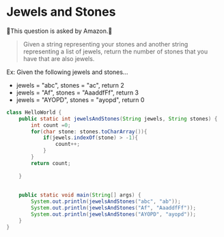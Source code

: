 # Jewels and Stones

🌴This question is asked by Amazon.🌴

> Given a string representing your stones and another string representing a list of jewels,
return the number of stones that you have that are also jewels.

Ex: Given the following jewels and stones...

- jewels = "abc", stones = "ac", return 2
- jewels = "Af", stones = "AaaddfFf", return 3
- jewels = "AYOPD", stones = "ayopd", return 0

```java
class HelloWorld {
    public static int jewelsAndStones(String jewels, String stones) {
        int count =0;
        for(char stone: stones.toCharArray()){
            if(jewels.indexOf(stone) > -1){
                count++;
            }
        }
        return count;
        
    }
    
    
    public static void main(String[] args) {
        System.out.println(jewelsAndStones("abc", "ab"));
        System.out.println(jewelsAndStones("Af", "AaaddfFf"));
        System.out.println(jewelsAndStones("AYOPD", "ayopd"));
    }
}

```
